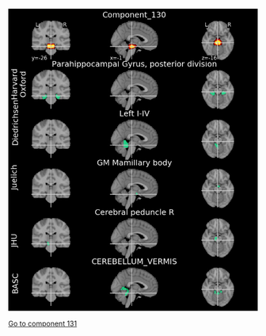 ![130](preliminary/130.jpg "Component 130")

[Go to component 131](https://parietal-inria.github.io/MODL_atlas/256/131 "Component 131")
